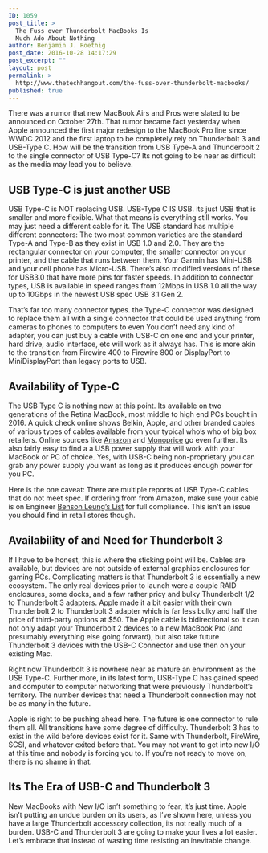 ```yaml
---
ID: 1059
post_title: >
  The Fuss over Thunderbolt MacBooks Is
  Much Ado About Nothing
author: Benjamin J. Roethig
post_date: 2016-10-28 14:17:29
post_excerpt: ""
layout: post
permalink: >
  http://www.thetechhangout.com/the-fuss-over-thunderbolt-macbooks/
published: true
---
```

There was a rumor that new MacBook Airs and Pros were slated to be announced on October 27th.  That rumor became fact yesterday when Apple announced the first major redesign to the MacBook Pro line since WWDC 2012 and the first laptop to be completely rely on Thunderbolt 3 and USB-Type C.  How will be the transition from USB Type-A and Thunderbolt 2 to the single connector of USB Type-C?  Its not going to be near as difficult as the media may lead you to believe.

## USB Type-C is just another USB

USB Type-C is NOT replacing USB.  USB-Type C IS USB.  its just USB that is smaller and more flexible.  What that means is everything still works.  You may just need a different cable for it.  The USB standard has multiple different connectors: The two most common varieties are the standard Type-A and Type-B as they exist in USB 1.0 and 2.0.  They are the rectangular connector on your computer, the smaller connector on your printer, and the cable that runs between them.  Your Garmin has Mini-USB  and your cell phone has Micro-USB.  There’s also modified versions of these for USB3.0 that have more pins for faster speeds.  In addition to connector types, USB is available in speed ranges from 12Mbps in USB 1.0 all the way up to 10Gbps in the newest USB spec USB 3.1 Gen 2.  

That’s far too many connector types.  the Type-C connector was designed to replace them all with a single connector that could be used anything from cameras to phones to computers to even   You don’t need any kind of adapter, you can just buy a cable with USB-C on one end and your printer, hard drive, audio interface, etc will work as it always has.  This is more akin to the transition from Firewire 400 to Firewire 800 or DisplayPort to MiniDisplayPort than legacy ports to USB.  

## Availability of Type-C

The USB Type C is nothing new at this point.  Its available on two generations of the Retina MacBook, most middle to high end PCs bought in 2016.  A quick check online shows Belkin, Apple, and other branded cables of various types of cables available from your typical who’s who of big box retailers.  Online sources like [Amazon]() and [Monoprice](http://www.monoprice.com/pages/usb_31_type_c) go even further.  Its also fairly easy to find a a USB power supply that will work with your MacBook or PC of choice. Yes, with USB-C being non-proprietary you can grab any power supply you want as long as it produces enough power for you PC.

Here is the one caveat: There are multiple reports of USB Type-C cables that do not meet spec.  If ordering from from Amazon, make sure your cable is on Engineer [Benson Leung’s List](https://www.amazon.com/gp/registry/wishlist/KF89JCHI0KT4/ref=cm_wl_rlist_go_v?) for full compliance.  This isn’t an issue you should find in retail stores though.

## Availability of and Need for Thunderbolt 3

If I have to be honest, this is where the sticking point will be.  Cables are available, but devices are not outside of external graphics enclosures for gaming PCs.  Complicating matters is that Thunderbolt 3 is essentially a new ecosystem.  The only real devices prior to launch were a couple RAID enclosures, some docks, and a few rather pricy and bulky Thunderbolt 1/2 to Thunderbolt 3 adapters.  Apple made it a bit easier with their own Thunderbolt 2 to Thunderbolt 3 adapter which is far less bulky and half the price of third-party options at $50.  The Apple cable is bidirectional so it can not only adapt your Thunderbolt 2 devices to a new MacBook Pro (and presumably everything else going forward), but also take future Thunderbolt 3 devices with the USB-C Connector and use then on your existing Mac.

Right now Thunderbolt 3 is nowhere near as mature an environment as the USB Type-C.  Further more, in its latest form, USB-Type C has gained speed and computer to computer networking that were previously Thunderbolt’s territory.  The number devices that need a Thunderbolt connection may not be as many in the future.

Apple is right to be pushing ahead here.  The future is one connector to rule them all. All transitions have some degree of difficulty.  Thunderbolt 3 has to exist in the wild before devices exist for it.   Same with Thunderbolt, FireWire, SCSI, and whatever exited before that.  You may not want to get into new I/O at this time and nobody is forcing you to.  If you’re not ready to move on, there is no shame in that.

## Its The Era of USB-C and Thunderbolt 3
New MacBooks with New I/O isn’t something to fear, it’s just time.  Apple isn’t putting an undue burden on its users, as I’ve shown here, unless you have a large Thunderbolt accessory collection, its not really much of a burden.  USB-C and Thunderbolt 3 are going to make your lives a lot easier.  Let’s embrace that instead of wasting time resisting an inevitable change.